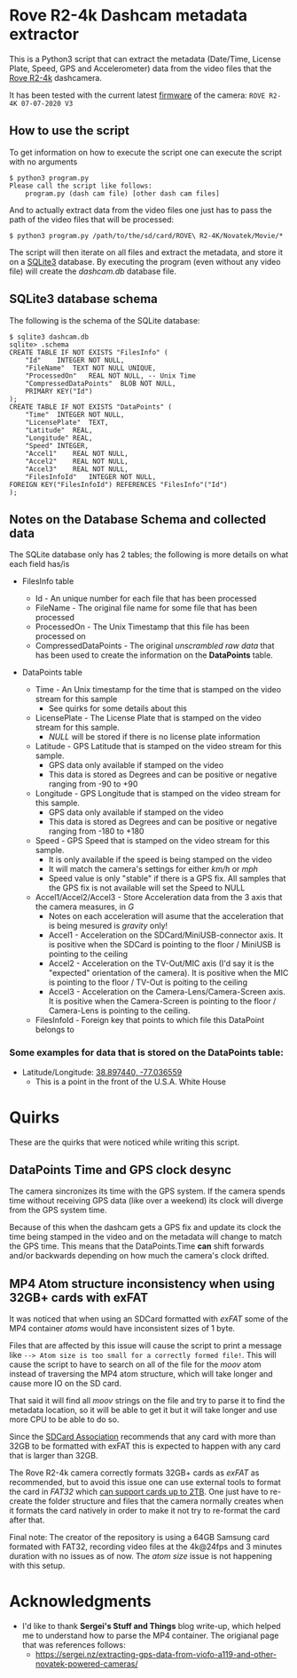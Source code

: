 # Rove R2-4k Dashcam metadata extractor
This is a Python3 script that can extract the metadata (Date/Time, License Plate, Speed, GPS and Accelerometer) data from the video files that the [Rove R2-4k](https://www.rovedashcam.com/products/rove-r2-4k-car-dashcam) dashcamera.

It has been tested with the current latest [firmware](https://www.rovedashcam.com/pages/update-firmware-rove-r2-4k-dash-cam) of the camera: `ROVE R2-4K 07-07-2020 V3`

## How to use the script
To get information on how to execute the script one can execute the script with no arguments

```
$ python3 program.py 
Please call the script like follows:
	program.py (dash cam file) [other dash cam files]
```

And to actually extract data from the video files one just has to pass the path of the video files that will be processed:

```
$ python3 program.py /path/to/the/sd/card/ROVE\ R2-4K/Novatek/Movie/*
```

The script will then iterate on all files and extract the metadata, and store it on a [SQLite3](https://www.sqlite.org/index.html) database. By executing the program (even without any video file) will create the *dashcam.db* database file.

## SQLite3 database schema
The following is the schema of the SQLite database:

```
$ sqlite3 dashcam.db 
sqlite> .schema
CREATE TABLE IF NOT EXISTS "FilesInfo" (
    "Id"	INTEGER NOT NULL,
    "FileName"	TEXT NOT NULL UNIQUE,
    "ProcessedOn"	REAL NOT NULL, -- Unix Time
    "CompressedDataPoints"	BLOB NOT NULL,
    PRIMARY KEY("Id")
);
CREATE TABLE IF NOT EXISTS "DataPoints" (
    "Time"	INTEGER NOT NULL,
    "LicensePlate"	TEXT,
    "Latitude"	REAL,
    "Longitude"	REAL,
    "Speed"	INTEGER,
    "Accel1"	REAL NOT NULL,
    "Accel2"	REAL NOT NULL,
    "Accel3"	REAL NOT NULL,
    "FilesInfoId"	INTEGER NOT NULL,
FOREIGN KEY("FilesInfoId") REFERENCES "FilesInfo"("Id")
);
```

## Notes on the Database Schema and collected data
The SQLite database only has 2 tables; the following is more details on what each field has/is

* FilesInfo table
  * Id - An unique number for each file that has been processed
  * FileName - The original file name for some file that has been processed
  * ProcessedOn - The Unix Timestamp that this file has been processed on
  * CompressedDataPoints - The original *unscrambled raw data* that has been used to create the information on the **DataPoints** table.

* DataPoints table
  * Time - An Unix timestamp for the time that is stamped on the video stream for this sample
    * See quirks for some details about this
  * LicensePlate - The License Plate that is stamped on the video stream for this sample.
    * *NULL* will be stored if there is no license plate information
  * Latitude - GPS Latitude that is stamped on the video stream for this sample.
    * GPS data only available if stamped on the video
    * This data is stored as Degrees and can be positive or negative ranging from -90 to +90
  * Longitude - GPS Longitude that is stamped on the video stream for this sample.
    * GPS data only available if stamped on the video
    * This data is stored as Degrees and can be positive or negative ranging from -180 to +180
  * Speed - GPS Speed that is stamped on the video stream for this sample.
    * It is only available if the speed is being stamped on the video
    * It will match the camera's settings for either *km/h* or *mph*
    * Speed value is only "stable" if there is a GPS fix. All samples that the GPS fix is not available will set the Speed to NULL
  * Accel1/Accel2/Accel3 - Store Acceleration data from the 3 axis that the camera measures, in *G*
    * Notes on each acceleration will asume that the acceleration that is being mesured is *gravity* only!
    * Accel1 - Acceleration on the SDCard/MiniUSB-connector axis. It is positive when the SDCard is pointing to the floor / MiniUSB is pointing to the ceiling
    * Accel2 - Acceleration on the TV-Out/MIC axis (I'd say it is the "expected" orientation of the camera). It is positive when the MIC is pointing to the floor / TV-Out is poiting to the ceiling
    * Accel3 - Acceleration on the Camera-Lens/Camera-Screen axis. It is positive when the Camera-Screen is pointing to the floor / Camera-Lens is pointing to the ceiling.
  * FilesInfoId - Foreign key that points to which file this DataPoint belongs to

### Some examples for data that is stored on the DataPoints table:
* Latitude/Longitude: [38.897440, -77.036559](https://www.google.com/maps/place/38%C2%B053'50.8%22N+77%C2%B002'11.6%22W/@38.8974442,-77.0387477,17z/data=!3m1!4b1!4m5!3m4!1s0x0:0x0!8m2!3d38.89744!4d-77.036559)
  * This is a point in the front of the U.S.A. White House

# Quirks
These are the quirks that were noticed while writing this script.

## DataPoints Time and GPS clock desync
The camera sincronizes its time with the GPS system. If the camera spends time without receiving GPS data (like over a weekend) its clock will diverge from the GPS system time.

Because of this when the dashcam gets a GPS fix and update its clock the time being stamped in the video and on the metadata will change to match the GPS time. This means that the DataPoints.Time **can** shift forwards and/or backwards depending on how much the camera's clock drifted.

## MP4 Atom structure inconsistency when using 32GB+ cards with exFAT
It was noticed that when using an SDCard formatted with *exFAT* some of the MP4 container *atoms* would have inconsistent sizes of 1 byte.

Files that are affected by this issue will cause the script to print a message like `--> Atom size is too small for a correctly formed file!`. This will cause the script to have to search on all of the file for the *moov* atom instead of traversing the MP4 atom structure, which will take longer and cause more IO on the SD card.

That said it will find all *moov* strings on the file and try to parse it to find the metadata location, so it will be able to get it but it will take longer and use more CPU to be able to do so.

Since the [SDCard Association](https://www.sdcard.org/developers/sd-standard-overview/capacity-sd-sdhc-sdxc-sduc/) recommends that any card with more than 32GB to be formatted with exFAT this is expected to happen with any card that is larger than 32GB.

The Rove R2-4k camera correctly formats 32GB+ cards as *exFAT* as recommended, but to avoid this issue one can use external tools to format the card in *FAT32* which [can support cards up to 2TB](https://en.wikipedia.org/wiki/File_Allocation_Table#Maximal_sizes). One just have to re-create the folder structure and files that the camera normally creates when it formats the card natively in order to make it not try to re-format the card after that.

Final note: The creator of the repository is using a 64GB Samsung card formated with FAT32, recording video files at the 4k@24fps and 3 minutes duration with no issues as of now. The *atom size* issue is not happening with this setup.

# Acknowledgments
* I'd like to thank **Sergei's Stuff and Things** blog write-up, which helped me to understand how to parse the MP4 container. The origianal page that was references follows:
  * https://sergei.nz/extracting-gps-data-from-viofo-a119-and-other-novatek-powered-cameras/
